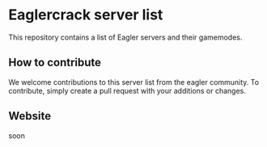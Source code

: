 # Eaglercrack server list

This repository contains a list of Eagler servers and their gamemodes.

## How to contribute

We welcome contributions to this server list from the eagler community. To contribute, simply create a pull request with your additions or changes.


## Website
soon
